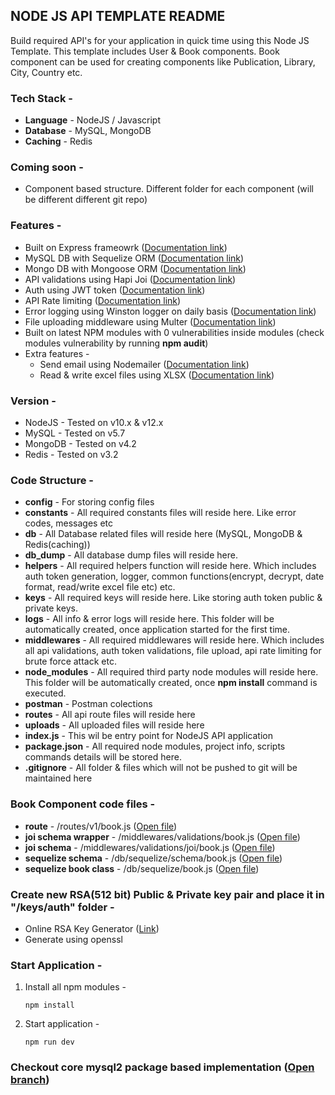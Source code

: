 ## NODE JS API TEMPLATE README
Build required API's for your application in quick time using this Node JS Template. This template includes User & Book components. Book component can be used for creating components like Publication, Library, City, Country etc.

### Tech Stack - 
* **Language** - NodeJS / Javascript
* **Database** - MySQL, MongoDB
* **Caching** - Redis

### Coming soon - 
* Component based structure. Different folder for each component (will be different different git repo)

### Features - 
* Built on Express frameowrk ([Documentation link](https://expressjs.com/))
* MySQL DB with Sequelize ORM ([Documentation link](https://sequelize.org/))
* Mongo DB with Mongoose ORM ([Documentation link](https://mongoosejs.com/))
* API validations using Hapi Joi ([Documentation link](https://hapi.dev/module/joi/))
* Auth using JWT token ([Documentation link](https://www.npmjs.com/package/jsonwebtoken))
* API Rate limiting ([Documentation link](https://www.npmjs.com/package/rate-limiter-flexible))
* Error logging using Winston logger on daily basis ([Documentation link](https://www.npmjs.com/package/winston))
* File uploading middleware using Multer ([Documentation link](https://www.npmjs.com/package/multer))
* Built on latest NPM modules with 0 vulnerabilities inside modules (check modules vulnerability by running **npm audit**)
* Extra features - 
  - Send email using Nodemailer ([Documentation link](https://nodemailer.com/))
  - Read & write excel files using XLSX ([Documentation link](https://www.npmjs.com/package/xlsx))

### Version - 
* NodeJS - Tested on v10.x & v12.x
* MySQL - Tested on v5.7
* MongoDB - Tested on v4.2
* Redis - Tested on v3.2

### Code Structure - 
* **config** - For storing config files
* **constants** - All required constants files will reside here. Like error codes, messages etc
* **db** - All Database related files will reside here (MySQL, MongoDB & Redis(caching))
* **db_dump** - All database dump files will reside here. 
* **helpers** - All required helpers function will reside here. Which includes auth token generation, logger, common functions(encrypt, decrypt, date format, read/write excel file etc) etc.
* **keys** - All required keys will reside here. Like storing auth token public & private keys.
* **logs** - All info & error logs will reside here. This folder will be automatically created, once application started for the first time.
* **middlewares** - All required middlewares will reside here. Which includes all api validations, auth token validations, file upload, api rate limiting for brute force attack etc.
* **node_modules** - All required third party node modules will reside here. This folder will be automatically created, once **npm install** command is executed.
* **postman** - Postman colections
* **routes** - All api route files will reside here
* **uploads** - All uploaded files will reside here
* **index.js** - This wil be entry point for NodeJS API application
* **package.json** - All required node modules, project info, scripts commands details will be stored here.
* **.gitignore** - All folder & files which will not be pushed to git will be maintained here

### Book Component code files -
* **route** - /routes/v1/book.js ([Open file](/blob/master/routes/v1/book.js))
* **joi schema wrapper** - /middlewares/validations/book.js ([Open file](/blob/master/middlewares/validations/book.js))
* **joi schema** - /middlewares/validations/joi/book.js ([Open file](/blob/master/middlewares/validations/joi/book.js))
* **sequelize schema** - /db/sequelize/schema/book.js ([Open file](/blob/master/db/sequelize/schema/book.js))
* **sequelize book class** - /db/sequelize/book.js ([Open file](/blob/master/db/sequelize/book.js))

### Create new RSA(512 bit) Public & Private key pair and place it in "/keys/auth" folder -
* Online RSA Key Generator ([Link](https://travistidwell.com/jsencrypt/demo/))
* Generate using openssl

### Start Application -
1. Install all npm modules -
    ```
    npm install
    ```
2. Start application -
    ```
    npm run dev
    ```

### Checkout core mysql2 package based implementation ([Open branch](/tree/mysql2-based))